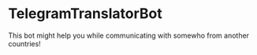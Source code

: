 # TelegramTranslatorBot
This bot might help you while communicating with somewho from another countries!
